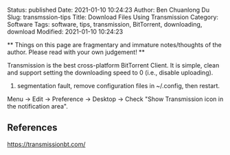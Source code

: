 Status: published
Date: 2021-01-10 10:24:23
Author: Ben Chuanlong Du
Slug: transmssion-tips
Title: Download Files Using Transmission
Category: Software
Tags: software, tips, transmission, BitTorrent, downloading, download
Modified: 2021-01-10 10:24:23

**
Things on this page are
fragmentary and immature notes/thoughts of the author.
Please read with your own judgement!
**

Transmission is the best cross-platform BitTorrent Client. 
It is simple, clean 
and support setting the downloading speed to 0 (i.e., disable uploading).

1. segmentation fault, remove configuration files in ~/.config, then restart.

Menu -> Edit -> Preference -> Desktop -> Check "Show Transmission icon in the notification area".

## References 

https://transmissionbt.com/